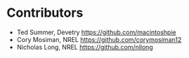 # Contributors

- Ted Summer, Devetry <https://github.com/macintoshpie>
- Cory Mosiman, NREL <https://github.com/corymosiman12>
- Nicholas Long, NREL <https://github.com/nllong>
